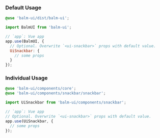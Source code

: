 ### Default Usage

```scss
@use 'balm-ui/dist/balm-ui';
```

```js
import BalmUI from 'balm-ui';

// `app`: Vue app
app.use(BalmUI, {
  // Optional. Overwrite `<ui-snackbar>` props with default value.
  UiSnackbar: {
    // some props
  }
});
```

### Individual Usage

```scss
@use 'balm-ui/components/core';
@use 'balm-ui/components/snackbar/snackbar';
```

```js
import UiSnackbar from 'balm-ui/components/snackbar';

// `app`: Vue app
// Optional. Overwrite `<ui-snackbar>` props with default value.
app.use(UiSnackbar, {
  // some props
});
```
